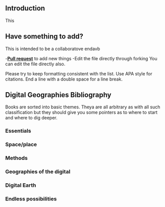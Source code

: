 ## Introduction

This 

## Have something to add?

This is intended to be a collaboratove endavb

-[**Pull request**](https://github.com/mrzeszewski/DigitalGeographiesBooks/pulls) to add new things
-Edit the file directly through forking You can edit the file directly also.

Please try to keep formatting consistent with the list. Use APA style for citations. 
End a line with a double space for a line break.

## Digital Geographies Bibliography

Books are sorted into basic themes. Theya are all arbitrary as with all such classification but they should give you some pointers as to where to start and where to dig deeper. 

### Essentials

### Space/place

### Methods

### Geographies of the digital

### Digital Earth

### Endless possibilities

